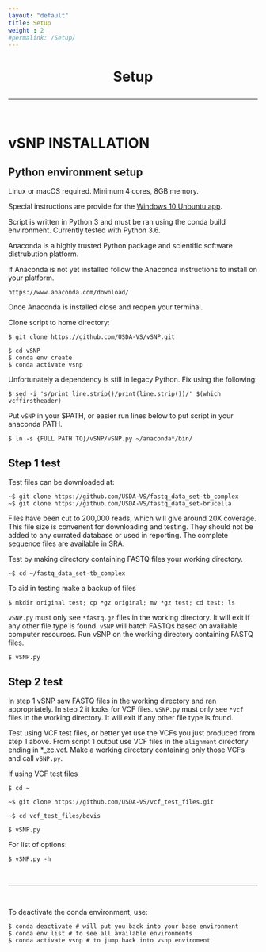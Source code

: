 ```yaml
---
layout: "default"
title: Setup
weight : 2
#permalink: /Setup/
---
```


<h1><p style="text-align: center">Setup</p></h1>

-----
<br>

vSNP INSTALLATION
=================

## Python environment setup

Linux or macOS required.  Minimum 4 cores, 8GB memory.

Special instructions are provide for the [Windows 10 Unbuntu app](https://usda-vs.github.io/vSNP/windows10.html).

Script is written in Python 3 and must be ran using the conda build environment.  Currently tested with Python 3.6. 

Anaconda is a highly trusted Python package and scientific software distrubution platform.  

If Anaconda is not yet installed follow the Anaconda instructions to install on your platform.

    https://www.anaconda.com/download/     
    
Once Anaconda is installed close and reopen your terminal.

Clone script to home directory: 

    $ git clone https://github.com/USDA-VS/vSNP.git

    $ cd vSNP
    $ conda env create
    $ conda activate vsnp

Unfortunately a dependency is still in legacy Python.  Fix using the following:

    $ sed -i 's/print line.strip()/print(line.strip())/' $(which vcffirstheader)

Put `vSNP` in your $PATH, or easier run lines below to put script in your anaconda PATH.

    $ ln -s {FULL PATH TO}/vSNP/vSNP.py ~/anaconda*/bin/

## Step 1 test

Test files can be downloaded at:

    ~$ git clone https://github.com/USDA-VS/fastq_data_set-tb_complex
    ~$ git clone https://github.com/USDA-VS/fastq_data_set-brucella
    
Files have been cut to 200,000 reads, which will give around 20X coverage.  This file size is convenent for downloading and testing.  They should not be added to any currated database or used in reporting.  The complete sequence files are available in SRA.

Test by making directory containing FASTQ files your working directory.

    ~$ cd ~/fastq_data_set-tb_complex

To aid in testing make a backup of files

    $ mkdir original test; cp *gz original; mv *gz test; cd test; ls

`vSNP.py` must only see `*fastq.gz` files in the working directory.  It will exit if any other file type is found.  `vSNP` will batch FASTQs based on available computer resources.  Run vSNP on the working directory containing FASTQ files.

    $ vSNP.py


## Step 2 test

In step 1 vSNP saw FASTQ files in the working directory and ran appropriately.  In step 2 it looks for VCF files.  `vSNP.py` must only see `*vcf` files in the working directory.  It will exit if any other file type is found.  

Test using VCF test files, or better yet use the VCFs you just produced from step 1 above.  From script 1 output use VCF files in the `alignment` directory ending in *_zc.vcf.  Make a working directory containing only those VCFs and call `vSNP.py`.  
    
If using VCF test files

    $ cd ~
    
    ~$ git clone https://github.com/USDA-VS/vcf_test_files.git
    
    ~$ cd vcf_test_files/bovis

    $ vSNP.py
    
For list of options:
    
    $ vSNP.py -h
    
<br>

---

<br>

To deactivate the conda environment, use:
    
    $ conda deactivate # will put you back into your base environment
    $ conda env list # to see all available environments
    $ conda activate vsnp # to jump back into vsnp enviroment
